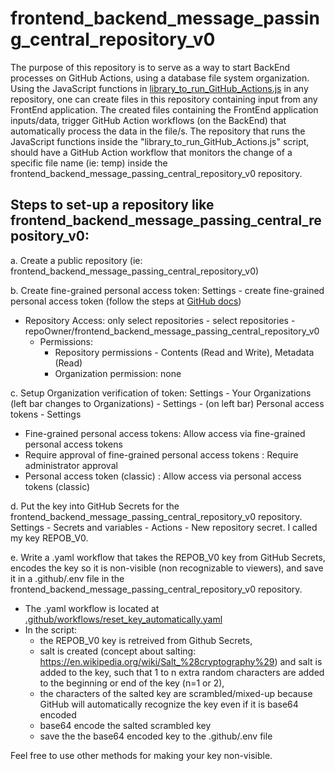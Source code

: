 # frontend_backend_message_passing_central_repository_v0

The purpose of this repository is to serve as a way to start BackEnd processes on GitHub Actions, using a database file system organization. Using the JavaScript functions in [library_to_run_GitHub_Actions.js](https://github.com/CodeSolutions2/library_to_run_GitHub_Actions) in any repository, one can create files in this repository containing input from any FrontEnd application. The created files containing the FrontEnd application inputs/data, trigger GitHub Action workflows (on the BackEnd) that automatically process the data in the file/s. The repository that runs the JavaScript functions inside the "library_to_run_GitHub_Actions.js" script, should have a GitHub Action workflow that monitors the change of a specific file name (ie: temp) inside the frontend_backend_message_passing_central_repository_v0 repository.

## Steps to set-up a repository like frontend_backend_message_passing_central_repository_v0:

a. Create a public repository (ie: frontend_backend_message_passing_central_repository_v0)

b. Create fine-grained personal access token: Settings - create fine-grained personal access token (follow the steps at [GitHub docs](https://docs.github.com/en/authentication/keeping-your-account-and-data-secure/managing-your-personal-access-tokens))
- Repository Access: only select repositories - select repositories -  repoOwner/frontend_backend_message_passing_central_repository_v0
    - Permissions: 
        - Repository permissions - Contents (Read and Write), Metadata (Read)
        - Organization permission: none
    
c. Setup Organization verification of token: Settings - Your Organizations (left bar changes to Organizations) - Settings - (on left bar) Personal access tokens - Settings
  - Fine-grained personal access tokens: Allow access via fine-grained personal access tokens 
  - Require approval of fine-grained personal access tokens : Require administrator approval 
  - Personal access token (classic) : Allow access via personal access tokens (classic)

d. Put the key into GitHub Secrets for the frontend_backend_message_passing_central_repository_v0 repository. Settings - Secrets and variables - Actions - New repository secret. I called my key REPOB_V0.

e. Write a .yaml workflow that takes the REPOB_V0 key from GitHub Secrets, encodes the key so it is non-visible (non recognizable to viewers), and save it in a .github/.env file in the frontend_backend_message_passing_central_repository_v0 repository. 
  - The .yaml workflow is located at [.github/workflows/reset_key_automatically.yaml](https://github.com/CodeSolutions2/frontend_backend_message_passing_central_repository_v0/blob/main/.github/workflows/reset_key_automatically.yaml)
  - In the script:
      - the REPOB_V0 key is retreived from Github Secrets,
      - salt is created (concept about salting: https://en.wikipedia.org/wiki/Salt_%28cryptography%29) and salt is added to the key, such that 1 to n extra random characters are added to the beginning or end of the key (n=1 or 2),
      - the characters of the salted key are scrambled/mixed-up because GitHub will automatically recognize the key even if it is base64 encoded
      - base64 encode the salted scrambled key
      - save the the base64 encoded key to the .github/.env file

   Feel free to use other methods for making your key non-visible. 
